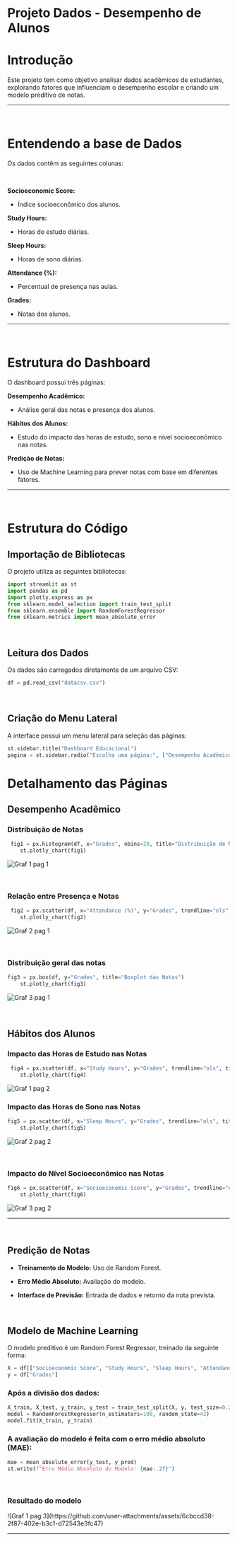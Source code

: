 <h1>Projeto Dados - Desempenho de Alunos</h1>

<h1>Introdução</h1>

Este projeto tem como objetivo analisar dados acadêmicos de estudantes, explorando fatores que influenciam o desempenho escolar e criando um modelo preditivo de notas. 

<hr>
<br>

<h1>Entendendo a base de Dados</h1>

Os dados contêm as seguintes colunas:

<br>

<b>Socioeconomic Score:</b> 

- Índice socioeconômico dos alunos.

<b>Study Hours:</b> 

- Horas de estudo diárias.

<b>Sleep Hours:</b> 

- Horas de sono diárias.

<b>Attendance (%):</b> 

- Percentual de presença nas aulas.

<b>Grades:</b> 

- Notas dos alunos.

<hr>
<br>

<h1>Estrutura do Dashboard</h1>

O dashboard possui três páginas:

<b>Desempenho Acadêmico:</b> 

- Análise geral das notas e presença dos alunos.

<b>Hábitos dos Alunos:</b> 

- Estudo do impacto das horas de estudo, sono e nível socioeconômico nas notas.

<b>Predição de Notas:</b> 

- Uso de Machine Learning para prever notas com base em diferentes fatores.

<hr>
<br>

<h1>Estrutura do Código</h1>

<h2><b>Importação de Bibliotecas</b></h2>

O projeto utiliza as seguintes bibliotecas:

```python
import streamlit as st
import pandas as pd
import plotly.express as px
from sklearn.model_selection import train_test_split
from sklearn.ensemble import RandomForestRegressor
from sklearn.metrics import mean_absolute_error
```

<br>

<h2><b>Leitura dos Dados</h2></b>

Os dados são carregados diretamente de um arquivo CSV:

```python
df = pd.read_csv("datacsv.csv")
```

<br>

<h2><b>Criação do Menu Lateral</b></h2>

A interface possui um menu lateral para seleção das páginas:

```python
st.sidebar.title("Dashboard Educacional")
pagina = st.sidebar.radio("Escolha uma página:", ["Desempenho Acadêmico", "Hábitos dos Alunos", "Predição de Notas"])
```

<h1>Detalhamento das Páginas</h1>

<h2><b>Desempenho Acadêmico</b></h2>

<h3><b>Distribuição de Notas</b></h3>

```python
 fig1 = px.histogram(df, x="Grades", nbins=20, title="Distribuição de Notas")
    st.plotly_chart(fig1)
```
![Graf 1 pag 1](https://github.com/user-attachments/assets/b004a902-141d-4660-9baf-6fc6f4fed384)

<br>

<h3><b>Relação entre Presença e Notas</b></h3> 

```python
 fig2 = px.scatter(df, x="Attendance (%)", y="Grades", trendline="ols", title="Relação entre Presença e Notas")
    st.plotly_chart(fig2)
``` 
![Graf 2 pag 1](https://github.com/user-attachments/assets/0fc3b7bb-c034-4ce4-b474-dfa7bc8feae0)

<br>

<h3><b>Distribuição geral das notas</b></h3>

```python
fig3 = px.box(df, y="Grades", title="Boxplot das Notas")
    st.plotly_chart(fig3)
```
![Graf 3 pag 1](https://github.com/user-attachments/assets/1a3f7415-b334-4237-b6de-cc7235c8e822)

<br>

<h2><b>Hábitos dos Alunos</b></h2>

<h3><b>Impacto das Horas de Estudo nas Notas</b></h3>

```python
 fig4 = px.scatter(df, x="Study Hours", y="Grades", trendline="ols", title="Impacto das Horas de Estudo nas Notas")
    st.plotly_chart(fig4)
```
![Graf 1 pag 2](https://github.com/user-attachments/assets/349d5730-7e59-4de3-ae18-0cc59aae6fb5)

<h3><b>Impacto das Horas de Sono nas Notas</b></h3>

```python
fig5 = px.scatter(df, x="Sleep Hours", y="Grades", trendline="ols", title="Impacto das Horas de Sono nas Notas")
    st.plotly_chart(fig5)
```
![Graf 2 pag 2](https://github.com/user-attachments/assets/a90a7a9b-6868-4c12-9d07-392bc15d8aa4)

<br>

<h3><b>Impacto do Nível Socioeconômico nas Notas</b></h3>

```python
fig6 = px.scatter(df, x="Socioeconomic Score", y="Grades", trendline="ols", title="Impacto do Nível Socioeconômico nas Notas")
    st.plotly_chart(fig6)

```
![Graf 3 pag 2](https://github.com/user-attachments/assets/2f530d13-a19a-441a-9b88-cc703ed985c4)


<hr>
<br>

<h2><b>Predição de Notas</b></h2>

- <b>Treinamento do Modelo:</b> Uso de Random Forest.

- <b>Erro Médio Absoluto:</b> Avaliação do modelo.

- <b>Interface de Previsão:</b> Entrada de dados e retorno da nota prevista.

<br>

<h2><b>Modelo de Machine Learning</b></h2>

O modelo preditivo é um Random Forest Regressor, treinado da seguinte forma:

```python
X = df[["Socioeconomic Score", "Study Hours", "Sleep Hours", "Attendance (%)"]]
y = df["Grades"]
```

<h3><b>Após a divisão dos dados:</b></h3>

```python
X_train, X_test, y_train, y_test = train_test_split(X, y, test_size=0.2, random_state=42)
model = RandomForestRegressor(n_estimators=100, random_state=42)
model.fit(X_train, y_train)
```

<h3><b>A avaliação do modelo é feita com o erro médio absoluto (MAE):</b></h3>

```python
mae = mean_absolute_error(y_test, y_pred)
st.write(f"Erro Médio Absoluto do Modelo: {mae:.2f}")
```

<br>

<h3><b>Resultado do modelo</b></h3>
![Graf 1 pag 3](https://github.com/user-attachments/assets/6cbccd38-2f87-402e-b3c1-d72543e3fc47)

<hr>
